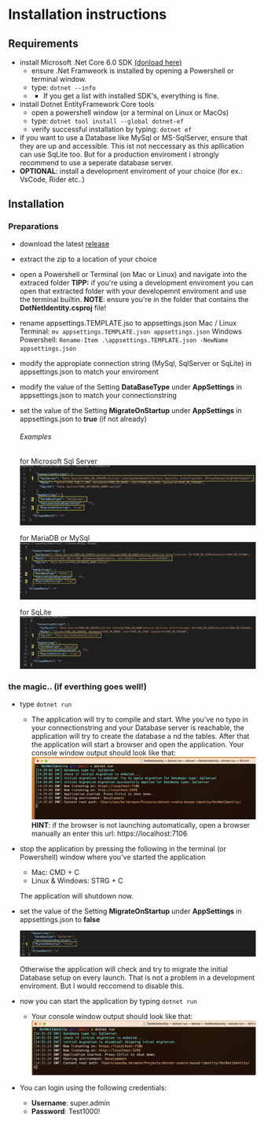 # Installation instructions

## Requirements

* install Microsoft .Net Core 6.0 SDK [(donload here)](https://dotnet.microsoft.com/en-us/download/dotnet/6.0)
  - ensure .Net Framweork is installed by opening a Powershell or terminal window.
  - type: `dotnet --info`
  - - If you get a list with installed SDK's, everything is fine.
* install Dotnet EntityFramework Core tools
  - open a powershell window (or a terminal on Linux or MacOs)
  - type: `dotnet tool install --global dotnet-ef`
  - verify successful installation by typing: `dotnet ef`
* if you want to use a Database like MySql or MS-SqlServer, ensure that they are up and accessible. This ist not neccessary as this apllication can use SqLite too.
  But for a production enviroment i strongly recommend to use a seperate database server.
* **OPTIONAL**: install a development enviroment of your choice (for ex.: VsCode, Rider etc..)

## Installation

### Preparations

* download the latest [release](https://github.com/madcoda9000/dotnet-cookie-based-identity/releases)
* extract the zip to a location of your choice
* open a Powershell or Terminal (on Mac or Linux) and navigate into the extraced folder
  **TIPP:** if you're using a development enviroment you can open that extracted folder with your developemnt enviroment and use the terminal builtin.
  **NOTE**: ensure you're in the folder that contains the **DotNetIdentity.csproj** file!
* rename appsettings.TEMPLATE.jso to appsettings.json
  Mac / Linux Terminal: `mv appsettings.TEMPLATE.json appsettings.json`
  Windows Powershell: `Rename-Item .\appsettings.TEMPLATE.json -NewName appsettings.json`
* modify the appropiate connection string (MySql, SqlServer or SqLite) in appsettings.json to match your enviroment
* modify the value of the Setting **DataBaseType** under **AppSettings** in appsettings.json to match your connectionstring
* set the value of the Setting **MigrateOnStartup** under **AppSettings** in appsettings.json to **true** (if not already)

  ###### Examples
  for Microsoft Sql Server
  ![SqlServer](Screenshots/sqlserver1.png)

  for MariaDB or MySql
  ![MySql](Screenshots/mysql1.png)

  for SqLite
  ![SqLite](Screenshots/sqlite1.png)



### the magic.. (if everthing goes well!)

* type `dotnet run`
  - The application will try to compile and start. Whe you've no typo in your connectionstring and your Database server is reachable, the application will try to create the database a  nd the tables. After that the application will start a browser and open the application.
  Your console window output should look like that:
   ![dotnet-run1](Screenshots/dotnet-run1.png)
  **HINT**: if the browser is not launching automatically, open a browser manually an enter this url: https://localhost:7106

* stop the application by pressing the following in the terminal (or Powershell) window where you've started the application
  - Mac: CMD + C
  - Linux & Windows: STRG + C

  The application will shutdown now.
* set the value of the Setting **MigrateOnStartup** under **AppSettings** in appsettings.json to **false**

  ![set to false](Screenshots/setMigToFalse.png)

  Otherwise the application will check and try to migrate the initial Database setup on every launch. That is not a problem in a development enviroment. But I would reccomend to disable this.
* now you can start the application by typing `dotnet run`
  - Your console window output should look like that:
   ![dotnet-run2](Screenshots/dotnet-run2.png)
* You can login using the following credentials:
  - **Username**: super.admin
  - **Password**: Test1000!


